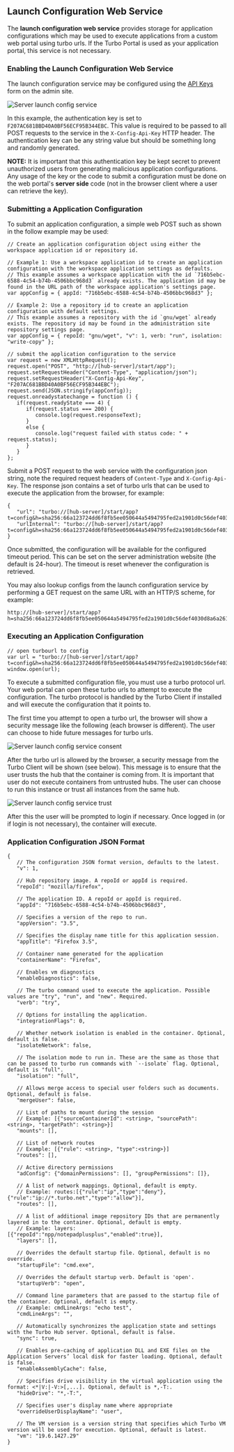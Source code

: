 ## Launch Configuration Web Service

The **launch configuration web service** provides storage for application configurations which may be used to execute applications from a custom web portal using turbo urls. If the Turbo Portal is used as your application portal, this service is not necessary.

### Enabling the Launch Configuration Web Service

The launch configuration service may be configured using the [API Keys](https://hub.turbo.net/docs/server/administration/hub#managing-api-keys) form on the admin site.

![Server launch config service](https://hub.turbo.net/images/docs/hub-configsvc-0.png)

In this example, the authentication key is set to `F207AC681BBD40A0BF56ECF95B344EBC`. This value is required to be passed to all POST requests to the service in the `X-Config-Api-Key` HTTP header. The authentication key can be any string value but should be something long and randomly generated.

**NOTE:** It is important that this authentication key be kept secret to prevent unauthorized users from generating malicious application configurations. Any usage of the key or the code to submit a configuration must be done on the web portal's **server side** code (not in the browser client where a user can retrieve the key).

### Submitting a Application Configuration

To submit an application configuration, a simple web POST such as shown in the follow example may be used:

```
// Create an application configuration object using either the workspace application id or repository id.

// Example 1: Use a workspace application id to create an application configuration with the workspace application settings as defaults.
// This example assumes a workspace application with the id `716b5ebc-6588-4c54-b74b-4506bbc968d3` already exists. The application id may be found in the URL path of the workspace application's settings page.
var appConfig = { appId: "716b5ebc-6588-4c54-b74b-4506bbc968d3" };

// Example 2: Use a repository id to create an application configuration with default settings.
// This example assumes a repository with the id `gnu/wget` already exists. The repository id may be found in the administration site repository settings page.
var appConfig = { repoId: "gnu/wget", "v": 1, verb: "run", isolation: "write-copy" };

// submit the application configuration to the service
var request = new XMLHttpRequest();
request.open("POST", "http://[hub-server]/start/app");
request.setRequestHeader("Content-Type", "application/json");
request.setRequestHeader("X-Config-Api-Key", "F207AC681BBD40A0BF56ECF95B344EBC");
request.send(JSON.stringify(appConfig));
request.onreadystatechange = function () {
   if(request.readyState === 4) {
      if(request.status === 200) {
         console.log(request.responseText);
      }
      else {
         console.log("request failed with status code: " + request.status);
      }
   }
};
```

Submit a POST request to the web service with the configuration json string, note the required request headers of `Content-Type` and `X-Config-Api-Key`. The response json contains a set of turbo urls that can be used to execute the application from the browser, for example:

```
{
   "url": "turbo://[hub-server]/start/app?t=config&h=sha256:66a123724dd6f8fb5ee050644a5494795fed2a1901d0c56def4030d8a6a26175&scheme=http&v=2",
   "urlInternal": "turbo://[hub-server]/start/app?t=config&h=sha256:66a123724dd6f8fb5ee050644a5494795fed2a1901d0c56def4030d8a6a26175&scheme=http&v=2"
}
```

Once submitted, the configuration will be available for the configured timeout period. This can be set on the server administration website (the default is 24-hour). The timeout is reset whenever the configuration is retrieved.

You may also lookup configs from the launch configuration service by performing a GET request on the same URL with an HTTP/S scheme, for example:

```
http://[hub-server]/start/app?h=sha256:66a123724dd6f8fb5ee050644a5494795fed2a1901d0c56def4030d8a6a26175&scheme=http&v=2
```

### Executing an Application Configuration

```
// open turbourl to config
var url = "turbo://[hub-server]/start/app?t=config&h=sha256:66a123724dd6f8fb5ee050644a5494795fed2a1901d0c56def4030d8a6a26175&scheme=http&v=2";
window.open(url);
```

To execute a submitted configuration file, you must use a turbo protocol url. Your web portal can open these turbo urls to attempt to execute the configuration. The turbo protocol is handled by the Turbo Client if installed and will execute the configuration that it points to.

The first time you attempt to open a turbo url, the browser will show a security message like the following (each browser is different). The user can choose to hide future messages for turbo urls.

![Server launch config service consent](https://hub.turbo.net/images/docs/hub-configsvc-1.png)

After the turbo url is allowed by the browser, a security message from the Turbo Client will be shown (see below). This message is to ensure that the user trusts the hub that the container is coming from. It is important that user do not execute containers from untrusted hubs. The user can choose to run this instance or trust all instances from the same hub.

![Server launch config service trust](https://hub.turbo.net/images/docs/hub-configsvc-2.png)

After this the user will be prompted to login if necessary. Once logged in (or if login is not necessary), the container will execute.

### Application Configuration JSON Format

```
{
   // The configuration JSON format version, defaults to the latest.
   "v": 1,

   // Hub repository image. A repoId or appId is required.
   "repoId": "mozilla/firefox",

   // The application ID. A repoId or appId is required.
   "appId": "716b5ebc-6588-4c54-b74b-4506bbc968d3",

   // Specifies a version of the repo to run.
   "appVersion": "3.5",

   // Specifies the display name title for this application session.
   "appTitle": "Firefox 3.5",

   // Container name generated for the application
   "containerName": "Firefox",

   // Enables vm diagnostics
   "enableDiagnostics": false,

   // The turbo command used to execute the application. Possible values are "try", "run", and "new". Required.
   "verb": "try",

   // Options for installing the application.
   "integrationFlags": 0,

   // Whether network isolation is enabled in the container. Optional, default is false.
   "isolateNetwork": false,

   // The isolation mode to run in. These are the same as those that can be passed to turbo run commands with `--isolate` flag. Optional, default is "full".
   "isolation": "full",

   // Allows merge access to special user folders such as documents. Optional, default is false.
   "mergeUser": false,

   // List of paths to mount during the session
   // Example: [{"sourceContainerId": <string>, "sourcePath": <string>, "targetPath": <string>}]
   "mounts": [],

   // List of network routes
   // Example: [{"rule": <string>, "type":<string>}]
   "routes": [],

   // Active directory permissions
   "adConfig": {"domainPermissions": [], "groupPermissions": []},

   // A list of network mappings. Optional, default is empty.
   // Example: routes:[{"rule":"ip","type":"deny"},{"rule":"ip://*.turbo.net","type":"allow"}],
   "routes": [],

   // A list of additional image repository IDs that are permanently layered in to the container. Optional, default is empty.
   // Example: layers: [{"repoId":"npp/notepadplusplus","enabled":true}],
   "layers": [],

   // Overrides the default startup file. Optional, default is no override.
   "startupFile": "cmd.exe",

   // Overrides the default startup verb. Default is 'open'.
   "startupVerb": "open",

   // Command line parameters that are passed to the startup file of the container. Optional, default is empty.
   // Example: cmdLineArgs: "echo test",
   "cmdLineArgs": "",

   // Automatically synchronizes the application state and settings with the Turbo Hub server. Optional, default is false.
   "sync": true,

   // Enables pre-caching of application DLL and EXE files on the Application Servers’ local disk for faster loading. Optional, default is false.
   "enableAssemblyCache": false,

   // Specifies drive visibility in the virtual application using the format: <*|V:|-V:>[,...]. Optional, default is *,-T:.
   "hideDrive": "*,-T:",

   // Specifies user's display name where appropriate
   "overrideUserDisplayName": "user",

   // The VM version is a version string that specifies which Turbo VM version will be used for execution. Optional, default is latest.
   "vm": "19.6.1427.29"
}
```
